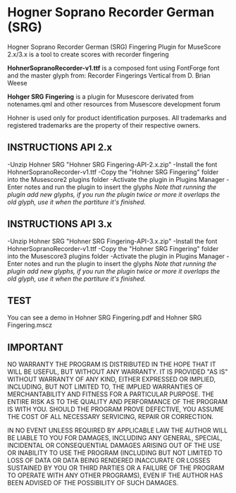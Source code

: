 # Hogner Soprano Recorder German (SRG)
Hogner Soprano Recorder German (SRG) Fingering Plugin for MuseScore 2.x/3.x is a tool to create scores with recorder fingering

**HohnerSopranoRecorder-v1.ttf** is a composed font using FontForge font and the master glyph from:
Recorder Fingerings Vertical from D. Brian Weese

**Hohger SRG Fingering** is a plugin for Musescore derivated from notenames.qml and other resources from Musescore
development forum

Hohner is used only for product identification purposes.
All trademarks and registered trademarks are the property of their respective owners.

## INSTRUCTIONS API 2.x
-Unzip Hohner SRG "Hohner SRG Fingering-API-2.x.zip"
-Install the font HohnerSopranoRecorder-v1.ttf
-Copy the "Hohner SRG Fingering" folder into the Musescore2 plugins folder
-Activate the plugin in Plugins Manager
-Enter notes and run the plugin to insert the glyphs
*Note that running the plugin add new glyphs, if you run the plugin twice or more it overlaps the old glyph, use it when the partiture it's finished.*

## INSTRUCTIONS API 3.x
-Unzip Hohner SRG "Hohner SRG Fingering-API-3.x.zip"
-Install the font HohnerSopranoRecorder-v1.ttf
-Copy the "Hohner SRG Fingering" folder into the Musescore3 plugins folder
-Activate the plugin in Plugins Manager
-Enter notes and run the plugin to insert the glyphs
*Note that running the plugin add new glyphs, if you run the plugin twice or more it overlaps the old glyph, use it when the partiture it's finished.*

## TEST
You can see a demo in Hohner SRG Fingering.pdf and Hohner SRG Fingering.mscz

## IMPORTANT
NO WARRANTY
THE PROGRAM IS DISTRIBUTED IN THE HOPE THAT IT WILL BE USEFUL, BUT WITHOUT ANY WARRANTY. IT IS PROVIDED "AS IS" WITHOUT WARRANTY OF ANY KIND, EITHER EXPRESSED OR IMPLIED, INCLUDING, BUT NOT LIMITED TO,
THE IMPLIED WARRANTIES OF MERCHANTABILITY AND FITNESS FOR A PARTICULAR PURPOSE. THE ENTIRE RISK AS TO THE QUALITY AND PERFORMANCE OF THE PROGRAM IS WITH YOU. SHOULD THE PROGRAM PROVE DEFECTIVE,
YOU ASSUME THE COST OF ALL NECESSARY SERVICING, REPAIR OR CORRECTION.

IN NO EVENT UNLESS REQUIRED BY APPLICABLE LAW THE AUTHOR WILL BE LIABLE TO YOU FOR DAMAGES, INCLUDING ANY GENERAL,
SPECIAL, INCIDENTAL OR CONSEQUENTIAL DAMAGES ARISING OUT OF THE USE OR INABILITY TO USE THE PROGRAM
(INCLUDING BUT NOT LIMITED TO LOSS OF DATA OR DATA BEING RENDERED INACCURATE OR LOSSES SUSTAINED BY YOU OR THIRD PARTIES
OR A FAILURE OF THE PROGRAM TO OPERATE WITH ANY OTHER PROGRAMS), EVEN IF THE AUTHOR HAS BEEN ADVISED OF THE POSSIBILITY
OF SUCH DAMAGES.

